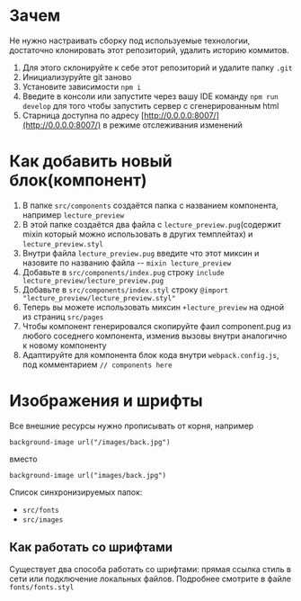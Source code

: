# Зачем
Не нужно настраивать сборку под используемые технологии, достаточно клонировать этот репозиторий, удалить историю коммитов.

1. Для этого склонируйте к себе этот репозиторий и удалите папку ```.git```
2. Инициализуруйте git заново
3. Установите зависимости ```npm i```
4. Введите в консоли или запустите через вашу IDE команду ```npm run develop``` для того чтобы запустить сервер с сгенерированным html
5. Старница доступна по адресу [http://0.0.0.0:8007/](http://0.0.0.0:8007/) в режиме отслеживания изменений

# Как добавить новый блок(компонент)

1. В папке ```src/components``` создаётся папка с названием компонента, например ```lecture_preview```
2. В этой папке создаётся два файла с ```lecture_preview.pug```(содержит mixin который можно использовать в других темплейтах) и ```lecture_preview.styl```
3. Внутри файла ```lecture_preview.pug``` введите что этот миксин и назовите по названию файла -- ```mixin lecture_preview```
4. Добавьте в ```src/components/index.pug``` строку ```include lecture_preview/lecture_preview.pug```
5. Добавьте в ```src/components/index.styl``` строку ```@import "lecture_preview/lecture_preview.styl"```
6. Теперь вы можете использовать миксин ```+lecture_preview``` на одной из страниц ```src/pages```
7. Чтобы компонент генерировался скопируйте фаил component.pug из любого соседнего компонента, изменив вызовы внутри аналогично к новому компоненту
8. Адаптируйте для компонента блок кода внутри ```webpack.config.js```, под комментарием ```// components here```

# Изображения и шрифты

Все внешние ресурсы нужно прописывать от корня, например
```styl
background-image url("/images/back.jpg")
```
вместо

```styl
background-image url("images/back.jpg")
```

Список синхронизируемых папок:
* ```src/fonts```
* ```src/images```

## Как работать со шрифтами

Существует два способа работать со шрифтами: прямая ссылка стиль в сети или подключение локальных файлов. Подробнее смотрите в файле ```fonts/fonts.styl```

